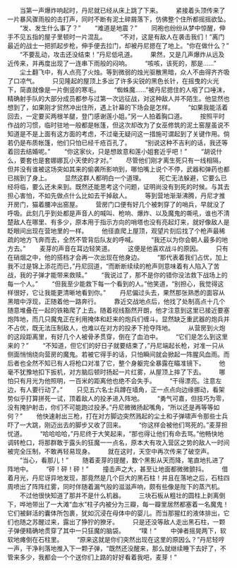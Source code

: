 　　当第一声爆炸响起时，丹尼就已经从床上跳了下来。
　　紧接着头顶传来了一片暴风骤雨般的击打声，同时不断有泥土碎屑落下，仿佛整个住所都摇摇欲坠。
　　“发、发生什么事了？”
　　“难道是地震？”
　　同袍也纷纷从梦中惊醒，伸手不见五指的屋子里顿时一片混乱。
　　“不对，这是有敌人在袭击我们！”离门最近的战士一把抓起步枪，伸手便去拉门，却被丹尼摁在了地上。“你在做什么？”
　　“不要乱动，攻击还没结束！”丹尼低吼道。
　　果然，又是几声爆炸从远及近传来，并再度出现了一连串下雨般的闷响。
　　“咳咳，该死的，那是……”
　　尘土翻飞中，有人点亮了火烛。等到微弱的烛光驱散黑暗，众人不由得齐齐吸了口凉气。
　　只见隆起的屋顶上多出了许多尖锐的黑色长针，在摇曳的火光下，简直就像是一片倒竖的寒毛。
　　“蜘蛛魔……”被丹尼摁住的人咽了口唾沫，精确射手队的大部分成员都参与过第一次远征战，对这种敌人并不陌生。他显然也想到了，如果刚才贸然冲出住所，遇上针幕的下场会是怎样。
　　“如果我能活着回去，一定要买两根羊腿，登门感谢莲小姐。”另一人拍着胸口道。
　　按照平时作战的习惯，临时驻地一般都是帐篷，但这次却改为了女巫修筑的泥土窑屋虽说不知道是不是上面有这方面的考虑，不过毫无疑问这一措施可谓起到了关键作用。倘若仍是布质帐篷，他们只怕已经千疮百孔了。
　　“别说这种不吉利的话，我还等着回去结婚呢。”
　　“你这家伙，只是想故意和莲小姐套近乎吧！”
　　“胡说什么，要套也是套娜娜瓦小天使的才对。”
　　尽管他们刚才离生死只有一线相隔，但并没有谁被这场突如其来的偷袭所影响到，哪怕嘴上说个不停，武器和弹药也都已揣到了身上。
　　显然这群人都明白一个道理。
　　死亡无法躲避，它要么已经将临，要么还未来到。既然还能思考这个问题，证明尚没有到死的时候。与其去担心害怕，不如先做点什么比如去干掉敌人。
　　等到营地渐渐沸腾，丹尼才推开房门，猫着腰冲出窑屋。
　　营房门口便有好几个被刺穿了的哨兵，早就没了呼吸。此刻几乎到处都是声音人的喊叫、枪响、爆炸、以及魔鬼的嘶吼，谁也不清楚敌人在哪里、有多少，原本用于指示方向的哨塔也没有亮起灯来，就好像敌人是眨眼间出现在营地里的一样。
　　他径直爬上屋顶，观望片刻后找了个枪声最稀疏的地方飞奔而去，全然不管背后队友的呼喊。
　　“我还以为你会朝人最多的地方去。”
　　麦芽的声音在耳边轻笑道。
　　这便是他喜欢战斗的原因。
　　只有在硝烟之中，他的搭档才会再一次出现在他身边。
　　“那代表着我们占优，加上我不过是锦上添花而已，”丹尼回道，“而断断续续的枪声则意味着有人陷入了苦战，我的子弹才能带来救赎。”
　　“我说过了，那不是你的错你没法救下战场上的每一个人。”
　　“但我至少能救下每一个看到的人。”他笑道，“别担心，我觉得这样很好，它让我能更清晰地看到你。”
　　丹尼偏过头去，果然那张熟悉的面容从黑暗中浮现，正随着他一路奔行。
　　靠近交战地点后，他找了处制高点十几个随意堆叠在一起的铁箱爬了上去。随着视线豁然开朗，他才注意到这里已接近要塞炮阵地，而几只魔鬼正在利用掩体和赶来的炮兵们缠斗。显然缺乏重武器的炮兵并不占优，既无法压制敌人，也难以在对方的投矛下抢夺阵地。
　　从营房到火炮的这段距离里，有好几个人被骨矛贯穿，倒在了血泊中。
　　“它们是怎么到这里来的？”
　　“不知道，但它们的好日子就要结束了，”丹尼端起长枪，对准一只从侧面悄悄绕向营房的魔鬼。若被它得手的话，只怕瞬间就会掀起一阵腥风血雨。而后者也全然不知已有人将枪口对准了它，整个身躯完全暴露在瞄准镜下。
　　他毫不犹豫地扣下扳机，对方脑后顿时扬起一片红雾，从屋顶上摔了下去。
　　哪怕只有月光为他照明，一百米的距离他也绝不会失手。
　　“干得漂亮。注意左边，有人要行动了。”
　　只见五六名士兵蹲在墙角，正一点点向边缘挪动，看架势似乎打算拼死一试，顶着敌人的投矛进入阵地。
　　“勇气可嘉，但技巧为零，没有掩护射击，你们不可能跑过投矛。”丹尼微微扬起嘴角，“所以还是再等等如何？”
　　他快速射出三枪，打在对方脚边突然溅起的尘土和子弹啸声令那些士兵吓了一大跳，刚迈出去的脚步又收了回来。
　　“你这样会被他们骂死的。”麦芽担忧道。
　　“哈哈哈哈，”丹尼终于大笑起来，“那也得让他们有命去骂。”他畅快地调转枪口，将那群敢于露头的狂魔一一点名，原本大有攻入营区之势的敌人一时间被完全压制，不敢再轻易现身。
　　就在这时，天空中再次传来了破空声。
　　“当心，看那儿！”
　　随着麦芽的提醒，数个黑影从天而降，笔直地扎进了阵地中。
　　“砰！砰！砰！”
　　撞击声之大，甚至让地面都微微颤抖。
　　借着月光，丹尼讶异地发现，那竟然是几个巨大的黑石柱！并且在落地之后，石柱四周喷出了阵阵红雾，同时伴随着漏气般的滋滋声响，颇有些像是陛下的蒸汽机。
　　不过他很快知道了那并不是什么机器。
　　三块石板从粗壮的圆柱上剥离倒下，哗地带出了一大滩“血水”柱子内被分为三瓣，每一瓣里居然都塞着一名魔鬼！它们被鲜活的囊体所包裹，犹如沉浸在母体中的婴儿。而当那猩红的液体排出，它们也随之苏醒过来，露出了狰狞的獠牙。
　　只是还没等敌人走出黑石柱，一颗子弹便精确地贯穿了其中一只狂魔的脑袋。
　　“噗！”
　　中弹者摇晃两下，软软地瘫倒在石柱里。
　　“原来这就是你们突然出现在这里的原因么？”丹尼轻哼一声，干净利落地推入下一颗子弹，“既然还没醒来，那么就继续睡下去好了，不管来多少，我都会一个个送你们上路的好好看着我吧，麦芽！”